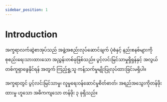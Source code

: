 ```yaml
---
sidebar_position: 1
---
```


# Introduction

အက္ခရာလက်ဆွဲစာအုပ်သည် အဖွဲ့အစည်းလုပ်ဆောင်ချက် ပုံစံနှင့် နည်းစနစ်များကို စုစည်းရေးသားထားသော အညွှန်းတစ်ခုဖြစ်သည်။ ပွင့်လင်းမြင်သာမှုရှိရှန်နှင့် အလွယ်တစ်ကူရှာဖွေနိုင်ရန် အတွက် ကြည့်ရှု့သူ ကန့်သက်မှုမျိုးပြုလုပ်ထားခြင်းမရှိပါ။

အက္ခရာတွင် ပွင့်လင်းမြင်သာမှု၊ လူမှုရေးဝန်ဆောင်မှုစိတ်ဓာတ်၊ အရည်အသွေးကိုတန်ဖိုးထားမှု ဟူသော အဓိကကျသော တန်ဖိုး ၃ ခုရှိသည်။
